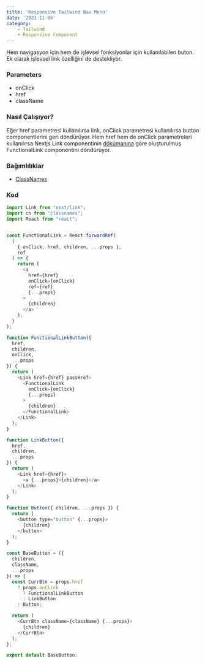 ```yaml
---
title: 'Responsive Tailwind Nav Menü'
date: '2021-11-05'
category:
    - Tailwind
    - Responsive Component
---
```


Hem navigasyon için hem de işlevsel fonksiyonlar için kullanılabilen buton. Ek olarak işlevsel link özelliğini de destekliyor.

### Parameters

- onClick
- href
- className


### Nasıl Çalışıyor?

Eğer href parametresi kullanılırsa link, onClick parametresi kullanılırsa button componentlerini geri döndürüyor. Hem href hem de onClick parametreleri kullanılırsa Nextjs Link componentinin [dökümanına](https://nextjs.org/docs/api-reference/next/link) göre oluşturulmuş FunctionalLink componentini döndürüyor.

### Bağımlılıklar

- [ClassNames](https://github.com/JedWatson/classnames)

### Kod

```javascript
import Link from "next/link";
import cn from "classnames";
import React from "react";


const FunctionalLink = React.forwardRef(
  (
    { onClick, href, children, ...props },
    ref
  ) => {
    return (
      <a
        href={href}
        onClick={onClick}
        ref={ref}
        {...props}
      >
        {children}
      </a>
    );
  }
);

function FunctionalLinkButton({
  href,
  children,
  onClick,
  ...props
}) {
  return (
    <Link href={href} passHref>
      <FunctionalLink
        onClick={onClick}
        {...props}
      >
        {children}
      </FunctionalLink>
    </Link>
  );
}

function LinkButton({
  href,
  children,
  ...props
}) {
  return (
    <Link href={href}>
      <a {...props}>{children}</a>
    </Link>
  );
}

function Button({ children, ...props }) {
  return (
    <button type="button" {...props}>
      {children}
    </button>
  );
}

const BaseButton = ({
  children,
  className,
  ...props
}) => {
  const CurrBtn = props.href
    ? props.onClick
      ? FunctionalLinkButton
      : LinkButton
    : Button;

  return (
    <CurrBtn className={className} {...props}>
      {children}
    </CurrBtn>
  );
};

export default BaseButton;
```